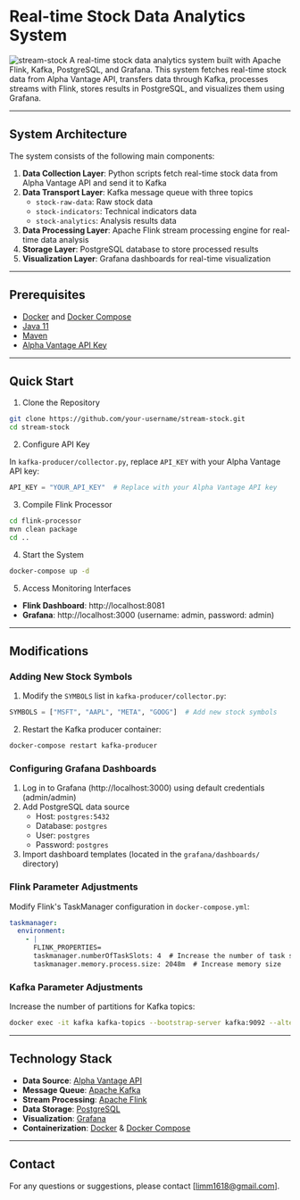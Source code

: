 # Real-time Stock Data Analytics System

![stream-stock](https://github.com/user-attachments/assets/190e649f-abbb-45ae-9123-76d24591aede)
A real-time stock data analytics system built with Apache Flink, Kafka, PostgreSQL, and Grafana. This system fetches real-time stock data from Alpha Vantage API, transfers data through Kafka, processes streams with Flink, stores results in PostgreSQL, and visualizes them using Grafana.


---
## System Architecture


The system consists of the following main components:

1. **Data Collection Layer**: Python scripts fetch real-time stock data from Alpha Vantage API and send it to Kafka
2. **Data Transport Layer**: Kafka message queue with three topics
   - `stock-raw-data`: Raw stock data
   - `stock-indicators`: Technical indicators data
   - `stock-analytics`: Analysis results data
3. **Data Processing Layer**: Apache Flink stream processing engine for real-time data analysis
4. **Storage Layer**: PostgreSQL database to store processed results
5. **Visualization Layer**: Grafana dashboards for real-time visualization
---
## Prerequisites

* [Docker](https://www.docker.com/get-started) and [Docker Compose](https://docs.docker.com/compose/install/)
* [Java 11](https://adoptium.net/)
* [Maven](https://maven.apache.org/download.cgi)
* [Alpha Vantage API Key](https://www.alphavantage.co/support/#api-key)
---
## Quick Start

1. Clone the Repository

```bash
git clone https://github.com/your-username/stream-stock.git
cd stream-stock
```

2. Configure API Key

In `kafka-producer/collector.py`, replace `API_KEY` with your Alpha Vantage API key:

```python
API_KEY = "YOUR_API_KEY"  # Replace with your Alpha Vantage API key
```

3. Compile Flink Processor

```bash
cd flink-processor
mvn clean package
cd ..
```

 4. Start the System

```bash
docker-compose up -d
```

5. Access Monitoring Interfaces

* **Flink Dashboard**: http://localhost:8081
* **Grafana**: http://localhost:3000 (username: admin, password: admin)

---
## Modifications

### Adding New Stock Symbols

1. Modify the `SYMBOLS` list in `kafka-producer/collector.py`:

```python
SYMBOLS = ["MSFT", "AAPL", "META", "GOOG"]  # Add new stock symbols
```

2. Restart the Kafka producer container:

```bash
docker-compose restart kafka-producer
```

### Configuring Grafana Dashboards

1. Log in to Grafana (http://localhost:3000) using default credentials (admin/admin)
2. Add PostgreSQL data source
   - Host: `postgres:5432`
   - Database: `postgres`
   - User: `postgres`
   - Password: `postgres`
3. Import dashboard templates (located in the `grafana/dashboards/` directory)

### Flink Parameter Adjustments

Modify Flink's TaskManager configuration in `docker-compose.yml`:

```yaml
taskmanager:
  environment:
    - |
      FLINK_PROPERTIES=
      taskmanager.numberOfTaskSlots: 4  # Increase the number of task slots
      taskmanager.memory.process.size: 2048m  # Increase memory size
```

### Kafka Parameter Adjustments

Increase the number of partitions for Kafka topics:
```bash
docker exec -it kafka kafka-topics --bootstrap-server kafka:9092 --alter --topic stock-raw-data --partitions 8
```
---

## Technology Stack

* **Data Source**: [Alpha Vantage API](https://www.alphavantage.co/)
* **Message Queue**: [Apache Kafka](https://kafka.apache.org/)
* **Stream Processing**: [Apache Flink](https://flink.apache.org/)
* **Data Storage**: [PostgreSQL](https://www.postgresql.org/)
* **Visualization**: [Grafana](https://grafana.com/)
* **Containerization**: [Docker](https://www.docker.com/) & [Docker Compose](https://docs.docker.com/compose/)

---

## Contact

For any questions or suggestions, please contact [limm1618@gmail.com].
